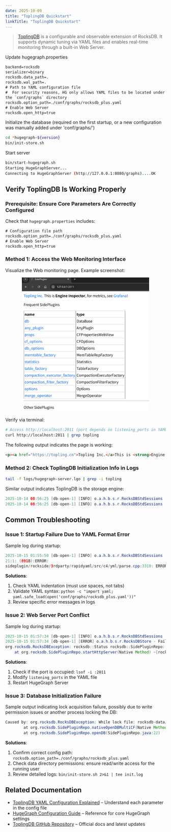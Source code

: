 ```yaml
---
date: 2025-10-09
title: "ToplingDB Quickstart"
linkTitle: "ToplingDB Quickstart"
---
```


> [ToplingDB](https://github.com/topling/toplingdb) is a configurable and observable extension of RocksDB. It supports dynamic tuning via YAML files and enables real-time monitoring through a built-in Web Server.

Update hugegraph.properties

```properties
backend=rocksdb
serializer=binary
rocksdb.data_path=.
rocksdb.wal_path=.
# Path to YAML configuration file
#  For security reasons, HG only allows YAML files to be located under the `conf/graphs` directory
rocksdb.option_path=./conf/graphs/rocksdb_plus.yaml
# Enable Web Server
rocksdb.open_http=true
```

Initialize the database (required on the first startup, or a new configuration was manually added under 'conf/graphs/')

```bash
cd *hugegraph-${version}
bin/init-store.sh
```

Start server

```bash
bin/start-hugegraph.sh
Starting HugeGraphServer...
Connecting to HugeGraphServer (http://127.0.0.1:8080/graphs)....OK
```

## Verify ToplingDB Is Working Properly

### Prerequisite: Ensure Core Parameters Are Correctly Configured

Check that `hugegraph.properties` includes:

```properties
# Configuration file path
rocksdb.option_path=./conf/graphs/rocksdb_plus.yaml
# Enable Web Server
rocksdb.open_http=true
```

### Method 1: Access the Web Monitoring Interface

Visualize the Web monitoring page. Example screenshot:

<div style="text-align: center;">
  <img src="/blog/images/images-server/toplingdb-web-server.png" alt="image" width="400">
</div>

Verify via terminal:

```bash
# Access http://localhost:2011 (port depends on listening_ports in YAML config)
curl http://localhost:2011 | grep topling
```

The following output indicates the page is working:

```html
<p><a href="https://topling.cn">Topling Inc.</a>This is <strong>Engine Inspector</strong>, for metrics, see <a href='javascript:grafana()'>Grafana</a>!</p>
```

### Method 2: Check ToplingDB Initialization Info in Logs

```bash
tail -f logs/hugegraph-server.lgo | grep -i topling
```

Similar output indicates ToplingDB is the storage engine:

```java
2025-10-14 08:56:25 [db-open-1] [INFO] o.a.h.b.s.r.RocksDBStdSessions - SidePluginRepo found. Will attempt to open multi CFs RocksDB using Topling plugin.
2025-10-14 08:56:25 [db-open-1] [INFO] o.a.h.b.s.r.RocksDBStdSessions - Topling HTTP Server has been started according to the listening_ports specified in ./conf/graphs/rocksdb_plus.yaml
```

## Common Troubleshooting

### Issue 1: Startup Failure Due to YAML Format Error

Sample log during startup:

```java
2025-10-15 01:55:50 [db-open-1] [INFO] o.a.h.b.s.r.RocksDBStdSessions - SidePluginRepo found. Will attempt to open multi CFs RocksDB using Topling plugin.
21:1: (891B):ERROR: 
sideplugin/rockside/3rdparty/rapidyaml/src/c4/yml/parse.cpp:3310: ERROR parsing yml: parse error: incorrect indentation?
```

**Solutions**:

1. Check YAML indentation (must use spaces, not tabs)
2. Validate YAML syntax: `python -c "import yaml; yaml.safe_load(open('conf/graphs/rocksdb_plus.yaml'))"`
3. Review specific error messages in logs

### Issue 2: Web Server Port Conflict

Sample log during startup:

```java
2025-10-15 01:57:34 [db-open-1] [INFO] o.a.h.b.s.r.RocksDBStdSessions - SidePluginRepo found. Will attempt to open multi CFs RocksDB using Topling plugin.
2025-10-15 01:57:34 [db-open-1] [ERROR] o.a.h.b.s.r.RocksDBStore - Failed to open RocksDB 'rocksdb-data/data/g'
org.rocksdb.RocksDBException: rocksdb::Status rocksdb::SidePluginRepo::StartHttpServer(): null context when constructing CivetServer. Possible problem binding to port.
    at org.rocksdb.SidePluginRepo.startHttpServer(Native Method) ~[rocksdbjni-8.10.2-20250804.074027-4.jar:?]
```

**Solutions**:

1. Check if the port is occupied: `lsof -i :2011`
2. Modify `listening_ports` in the YAML file
3. Restart HugeGraph Server

### Issue 3: Database Initialization Failure

Sample output indicating lock acquisition failure, possibly due to write permission issues or another process locking the DB:

```java
Caused by: org.rocksdb.RocksDBException: While lock file: rocksdb-data/data/m/LOCK: Resource temporarily unavailable
        at org.rocksdb.SidePluginRepo.nativeOpenDBMultiCF(Native Method)
        at org.rocksdb.SidePluginRepo.openDB(SidePluginRepo.java:22)
```

**Solutions**:

1. Confirm correct config path: `rocksdb.option_path=./conf/graphs/rocksdb_plus.yaml`
2. Check data directory permissions: ensure read/write access for the running user
3. Review detailed logs: `bin/init-store.sh 2>&1 | tee init.log`

## Related Documentation

- [ToplingDB YAML Configuration Explained](/blog/2025/09/30/toplingdb-yaml-configuration-file/) – Understand each parameter in the config file
- [HugeGraph Configuration Guide](/docs/config/config-option/) – Reference for core HugeGraph settings
- [ToplingDB GitHub Repository](https://github.com/topling/toplingdb) – Official docs and latest updates
